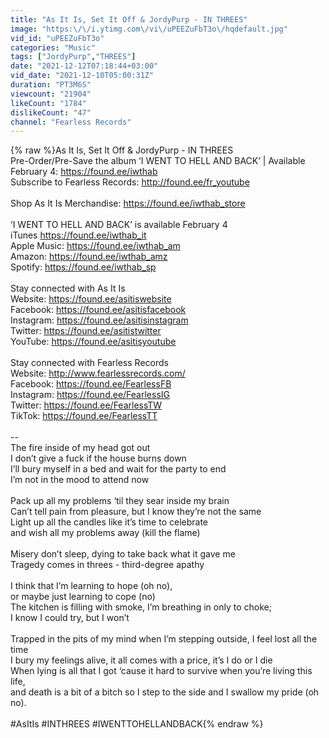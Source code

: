 ```yaml
---
title: "As It Is, Set It Off & JordyPurp - IN THREES"
image: "https:\/\/i.ytimg.com\/vi\/uPEEZuFbT3o\/hqdefault.jpg"
vid_id: "uPEEZuFbT3o"
categories: "Music"
tags: ["JordyPurp","THREES"]
date: "2021-12-12T07:18:44+03:00"
vid_date: "2021-12-10T05:00:31Z"
duration: "PT3M6S"
viewcount: "21904"
likeCount: "1784"
dislikeCount: "47"
channel: "Fearless Records"
---
```

{% raw %}As It Is, Set It Off &amp; JordyPurp - IN THREES<br />Pre-Order/Pre-Save the album  ‘I WENT TO HELL AND BACK’ | Available February 4: <a rel="nofollow" target="blank" href="https://found.ee/iwthab">https://found.ee/iwthab</a><br />Subscribe to Fearless Records: <a rel="nofollow" target="blank" href="http://found.ee/fr_youtube">http://found.ee/fr_youtube</a><br /> <br />Shop As It Is Merchandise: <a rel="nofollow" target="blank" href="https://found.ee/iwthab_store">https://found.ee/iwthab_store</a><br /> <br />‘I WENT TO HELL AND BACK’ is available February 4<br />iTunes <a rel="nofollow" target="blank" href="https://found.ee/iwthab_it">https://found.ee/iwthab_it</a><br />Apple Music: <a rel="nofollow" target="blank" href="https://found.ee/iwthab_am">https://found.ee/iwthab_am</a><br />Amazon: <a rel="nofollow" target="blank" href="https://found.ee/iwthab_amz">https://found.ee/iwthab_amz</a><br />Spotify: <a rel="nofollow" target="blank" href="https://found.ee/iwthab_sp">https://found.ee/iwthab_sp</a><br /> <br />Stay connected with As It Is<br />Website: <a rel="nofollow" target="blank" href="https://found.ee/asitiswebsite">https://found.ee/asitiswebsite</a> <br />Facebook: <a rel="nofollow" target="blank" href="https://found.ee/asitisfacebook">https://found.ee/asitisfacebook</a> <br />Instagram: <a rel="nofollow" target="blank" href="https://found.ee/asitisinstagram">https://found.ee/asitisinstagram</a> <br />Twitter: <a rel="nofollow" target="blank" href="https://found.ee/asitistwitter">https://found.ee/asitistwitter</a> <br />YouTube: <a rel="nofollow" target="blank" href="https://found.ee/asitisyoutube">https://found.ee/asitisyoutube</a> <br /> <br />Stay connected with Fearless Records <br />Website: <a rel="nofollow" target="blank" href="http://www.fearlessrecords.com/">http://www.fearlessrecords.com/</a>    <br />Facebook: <a rel="nofollow" target="blank" href="https://found.ee/FearlessFB">https://found.ee/FearlessFB</a>  <br />Instagram: <a rel="nofollow" target="blank" href="https://found.ee/FearlessIG">https://found.ee/FearlessIG</a>  <br />Twitter: <a rel="nofollow" target="blank" href="https://found.ee/FearlessTW">https://found.ee/FearlessTW</a>  <br />TikTok: <a rel="nofollow" target="blank" href="https://found.ee/FearlessTT">https://found.ee/FearlessTT</a> <br /> <br />--<br />The fire inside of my head got out<br />I don’t give a fuck if the house burns down<br />I’ll bury myself in a bed and wait for the party to end<br />I’m not in the mood to attend now<br /> <br />Pack up all my problems ‘til they sear inside my brain<br />Can’t tell pain from pleasure, but I know they’re not the same<br />Light up all the candles like it’s time to celebrate <br />and wish all my problems away (kill the flame) <br /> <br />Misery don’t sleep, dying to take back what it gave me<br />Tragedy comes in threes - third-degree apathy<br /> <br />I think that I’m learning to hope (oh no),<br />or maybe just learning to cope (no)<br />The kitchen is filling with smoke, I’m breathing in only to choke; <br />I know I could try, but I won’t<br /> <br />Trapped in the pits of my mind when I’m stepping outside, I feel lost all the time<br />I bury my feelings alive, it all comes with a price, it’s I do or I die<br />When lying is all that I got ‘cause it hard to survive when you’re living this life, <br />and death is a bit of a bitch so I step to the side and I swallow my pride (oh no).<br /> <br />#AsItIs #INTHREES #IWENTTOHELLANDBACK{% endraw %}
